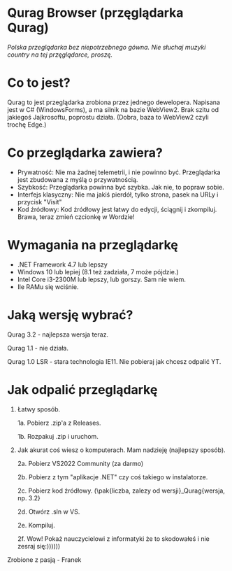 # Qurag Browser (przęglądarka Qurag)
*Polska przeglądarka bez niepotrzebnego gówna.*
*Nie słuchaj muzyki country na tej przęglądarce, proszę.*


# Co to jest?
Qurag to jest przeglądarka zrobiona przez jednego dewelopera.
Napisana jest w C# (WindowsForms), a ma silnik na bazie WebView2.
Brak szitu od jakiegoś Jajkrosoftu, poprostu działa.
(Dobra, baza to WebView2 czyli trochę Edge.)


# Co przeglądarka zawiera?
  - Prywatność: Nie ma żadnej telemetrii, i nie powinno być. Przeglądarka jest zbudowana z myślą o przywatnością.
  - Szybkość: Przeglądarka powinna być szybka. Jak nie, to popraw sobie.
  - Interfejs klasyczny: Nie ma jakiś pierdół, tylko strona, pasek na URLy i przycisk "Visit"
  - Kod źródłowy: Kod źródłowy jest łatwy do edycji, ściągnij i zkompiluj. Brawa, teraz zmień czcionkę w Wordzie!



# Wymagania na przeglądarkę
  - .NET Framework 4.7 lub lepszy
  - Windows 10 lub lepiej (8.1 też zadziała, 7 może pójdzie.)
  - Intel Core i3-2300M lub lepszy, lub gorszy. Sam nie wiem.
  - Ile RAMu się wciśnie.


# Jaką wersję wybrać?
Qurag 3.2 - najlepsza wersja teraz.

Qurag 1.1 - nie działa.

Qurag 1.0 LSR - stara technologia IE11. Nie pobieraj jak chcesz odpalić YT.


# Jak odpalić przeglądarkę
1. Łatwy sposób.

   1a. Pobierz .zip'a z Releases.
   
   1b. Rozpakuj .zip i uruchom.

3. Jak akurat coś wiesz o komputerach. Mam nadzieję (najlepszy sposób).

   2a. Pobierz VS2022 Community (za darmo)
   
   2b. Pobierz z tym "aplikacje .NET" czy coś takiego w instalatorze.
   
   2c. Pobierz kod źródłowy. (\pak{liczba, zalezy od wersji}_Qurag{wersja, np. 3.2}
   
   2d. Otwórz .sln w VS.
   
   2e. Kompiluj.
   
   2f. Wow! Pokaż nauczycielowi z informatyki że to skodowałeś i nie zesraj się:))))))


Zrobione z pasją - Franek

